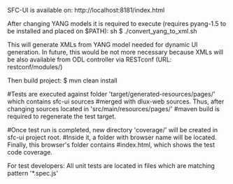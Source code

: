 SFC-UI is available on:
http://localhost:8181/index.html

After changing YANG models it is required to execute (requires pyang-1.5 to be installed and placed on $PATH):
sh
$ ./convert_yang_to_xml.sh

This will generate XMLs from YANG model needed for dynamic UI generation. In future, this would be not more necessary
because XMLs will be also available from ODL controller via RESTconf (URL: restconf/modules/)

Then build project:
$ mvn clean install

#Tests are executed against folder 'target/generated-resources/pages/' which contains sfc-ui sources
#merged with dlux-web sources. Thus, after changing sources located in 'src/main/resources/pages/'
#maven build is required to regenerate the test target.

#Once test run is completed, new directory 'coverage/' will be created in sfc-ui project root. 
#Inside it, a folder with browser name will be located. Finally, this browser's folder contains
#index.html, which shows the test code coverage.

For test developers:
All unit tests are located in files which are matching pattern '*.spec.js'